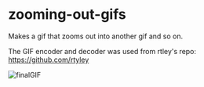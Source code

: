 # zooming-out-gifs
Makes a gif that zooms out into another gif and so on.

The GIF encoder and decoder was used from rtley's repo: https://github.com/rtyley

![finalGIF](https://user-images.githubusercontent.com/37278446/60606500-19297480-9d81-11e9-807d-027aa0612a49.gif)

